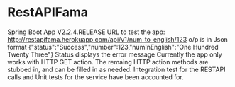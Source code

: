 # RestAPIFama
Spring Boot App V2.2.4.RELEASE
URL to test the app: http://restapifama.herokuapp.com/api/v1/num_to_english/123
o/p is in Json format {"status":"Success","number":123,"numInEnglish":"One Hundred Twenty Three"}
Status displays the error message
Currently the app only works with HTTP GET action. The remaing HTTP action methods are stubbed in, and can be filled in as needed.
Integration test for the RESTAPI calls and Unit tests for the service have been accounted for.
